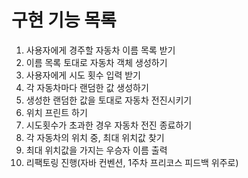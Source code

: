 # 구현 기능 목록

1. 사용자에게 경주할 자동차 이름 목록 받기
2. 이름 목록 토대로 자동차 객체 생성하기
3. 사용자에게 시도 횟수 입력 받기
4. 각 자동차마다 랜덤한 값 생성하기
5. 생성한 랜덤한 값을 토대로 자동차 전진시키기
6. 위치 프린트 하기
7. 시도횟수가 초과한 경우 자동차 전진 종료하기
8. 각 자동차의 위치 중, 최대 위치값 찾기
9. 최대 위치값을 가지는 우승자 이름 출력
10. 리팩토링 진행(자바 컨벤션, 1주차 프리코스 피드백 위주로)